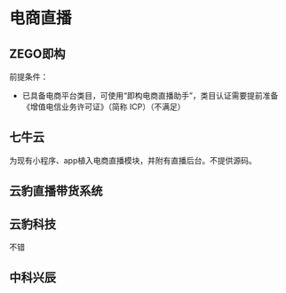 # 电商直播

## ZEGO即构

前提条件：
- 已具备电商平台类目，可使用“即构电商直播助手”，类目认证需要提前准备《增值电信业务许可证》（简称 ICP）（不满足）

## 七牛云

为现有小程序、app植入电商直播模块，并附有直播后台。不提供源码。

## 云豹直播带货系统



## 云豹科技
不错
## 中科兴辰

